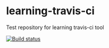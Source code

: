 # learning-travis-ci
Test repository for learning travis-ci tool

[![Build status](https://travis-ci.org/matesio/travis-lab.svg?master)](https://travis-ci.org/matesio)
